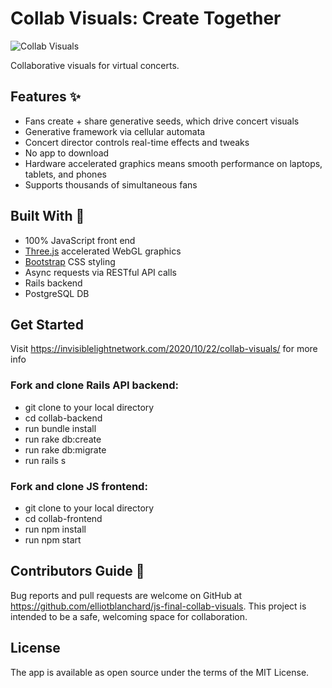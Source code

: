 # Collab Visuals: Create Together
![Collab Visuals](https://invisiblelightnetwork.com/wp-content/uploads/2020/10/UI_16x9_3-Up_940.jpg)

Collaborative visuals for virtual concerts.

## Features :sparkles:
* Fans create + share generative seeds, which drive concert visuals
* Generative framework via cellular automata
* Concert director controls real-time effects and tweaks
* No app to download
* Hardware accelerated graphics means smooth performance on laptops, tablets, and phones
* Supports thousands of simultaneous fans

## Built With :eyes:
* 100% JavaScript front end
* [Three.js](https://threejs.org/) accelerated WebGL graphics
* [Bootstrap](https://getbootstrap.com/) CSS styling
* Async requests via RESTful API calls
* Rails backend
* PostgreSQL DB

## Get Started
Visit https://invisiblelightnetwork.com/2020/10/22/collab-visuals/ for more info

### Fork and clone Rails API backend:
* git clone to your local directory
* cd collab-backend
* run bundle install
* run rake db:create
* run rake db:migrate
* run rails s

### Fork and clone JS frontend:
* git clone to your local directory
* cd collab-frontend
* run npm install
* run npm start

## Contributors Guide 👋
Bug reports and pull requests are welcome on GitHub at https://github.com/elliotblanchard/js-final-collab-visuals. This project is intended to be a safe, welcoming space for collaboration.

## License
The app is available as open source under the terms of the MIT License.